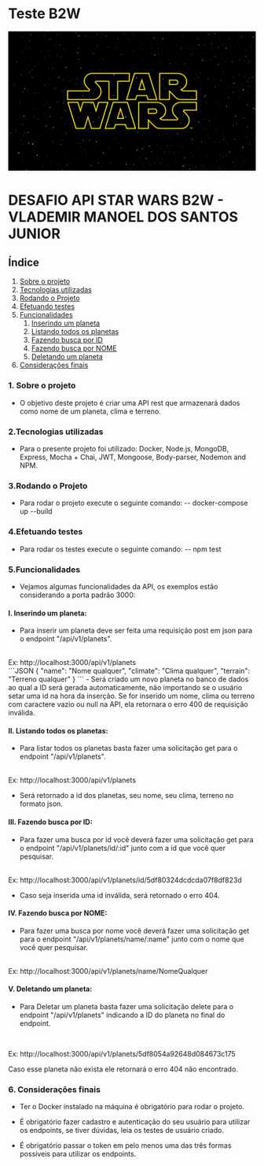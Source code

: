 # Teste B2W

<div align="center">
  <img src="star-wars.jpg"/> 
</div>

# DESAFIO API STAR WARS B2W - VLADEMIR MANOEL DOS SANTOS JUNIOR

## Índice

 <ol>
  <li><a href="#Sobre">Sobre o projeto</a></li>
  <li><a href="#Tecnologias">Tecnologias utilizadas</a></li>
  <li><a href="#Rodando">Rodando o Projeto</a></li>
  <li><a href="#Testes">Efetuando testes</a></li>
  <li><a href="#Funcionalidades">Funcionalidades</a>
    <ol>
      <li><a href="#Insere">Inserindo um planeta</a></li>
      <li><a href="#Lista">Listando todos os planetas</a></li>
      <li><a href="#BuscaId">Fazendo busca por ID</a></li>
      <li><a href="#BuscaNome">Fazendo busca por NOME</a></li>
      <li><a href="#Deleta">Deletando um planeta</a></li>
    </ol>
  </li>
  <li><a href="#Final">Considerações finais</a>
 
</ol> 

<dl>
  
### <a name="Sobre">1. Sobre o projeto</a> 

- O objetivo deste projeto é criar uma API rest que armazenará dados como nome de um planeta, clima e terreno.

### <a name="Tecnologias">2.Tecnologias utilizadas</a> 
- Para o presente projeto foi utilizado: Docker, Node.js, MongoDB, Express, Mocha + Chai, JWT, Mongoose, Body-parser, Nodemon and NPM.

### <a name="Rodando">3.Rodando o Projeto</a>
- Para rodar o projeto execute o seguinte comando:
-- docker-compose up --build

### <a name="Testes">4.Efetuando testes</a>  

- Para rodar os testes execute o seguinte comando:
-- npm test

### <a name="Funcionalidades">5.Funcionalidades</a>

- Vejamos algumas funcionalidades da API, os exemplos estão considerando a porta padrão 3000:

#### <a name="Insere">I. Inserindo um planeta:</a>  

- Para inserir um planeta deve ser feita uma requisição post em json para o endpoint "/api/v1/planets".
<br/>
Ex:
http://localhost:3000/api/v1/planets
<br/>
```JSON
{
   "name": "Nome qualquer",
   "climate": "Clima qualquer",
   "terrain": "Terreno qualquer"
}
```
- Será criado um novo planeta no banco de dados ao qual a ID será gerada automaticamente, não importando se o usuário setar uma id na hora da inserção. Se for inserido um nome, clima ou terreno com caractere vazio ou null na API, ela retornara o erro 400 de requisição inválida.

#### <a name="Lista">II. Listando todos os planetas:</a>

- Para listar todos os planetas basta fazer uma solicitação get para o endpoint "/api/v1/planets".
<br/>
Ex:
http://localhost:3000/api/v1/planets

- Será retornado a id dos planetas, seu nome, seu clima, terreno no formato json.

#### <a name="BuscaId">III. Fazendo busca por ID:</a>

- Para fazer uma busca por id você deverá fazer uma solicitação get para o endpoint "/api/v1/planets/id/:id" junto com a id que você quer pesquisar. 

<br/>
Ex:
http://localhost:3000/api/v1/planets/id/5df80324dcdcda07f8df823d

- Caso seja inserida uma id inválida, será retornado o erro 404. 

#### <a name="BuscaNome">IV. Fazendo busca por NOME:</a>

- Para fazer uma busca por nome você deverá fazer uma solicitação get para o endpoint "/api/v1/planets/name/:name" junto com o nome que você quer pesquisar. 
<br/>
Ex:
http://localhost:3000/api/v1/planets/name/NomeQualquer

#### <a name="Deleta">V. Deletando um planeta:</a>

- Para Deletar um planeta basta fazer uma solicitação delete para o endpoint "/api/v1/planets" indicando a ID do planeta no final do endpoint.
<br/>

Ex: http://localhost:3000/api/v1/planets/5df8054a92648d084673c175

Caso esse planeta não exista ele retornará o erro 404 não encontrado.

### <a name="Final">6. Considerações finais</a>

- Ter o Docker instalado na máquina é obrigatório para rodar o projeto.

- É obrigatório fazer cadastro e autenticação do seu usuário para utilizar os endpoints, se tiver dúvidas, leia os testes de usuário criado.

- É obrigatório passar o token em pelo menos uma das três formas possíveis para utilizar os endpoints.
